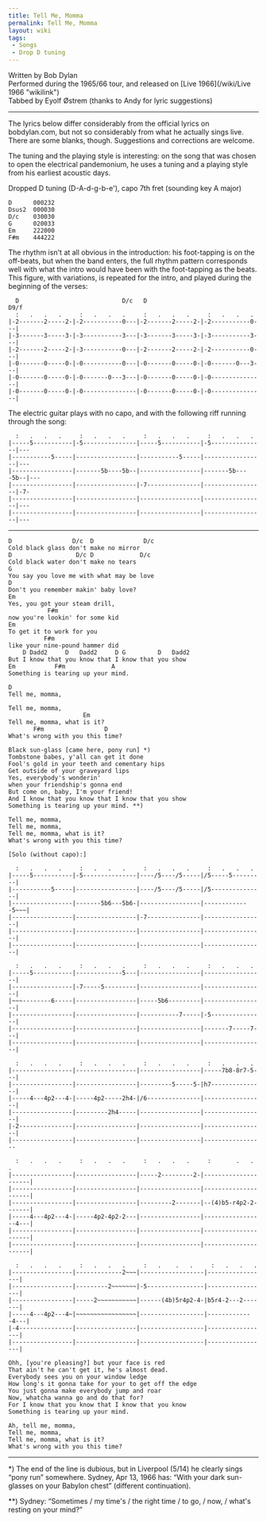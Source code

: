 ```yaml
---
title: Tell Me, Momma
permalink: Tell Me, Momma
layout: wiki
tags:
 - Songs
 - Drop D tuning
---
```


Written by Bob Dylan  
Performed during the 1965/66 tour, and released on [Live
1966](/wiki/Live 1966 "wikilink")  
Tabbed by Eyolf Østrem (thanks to Andy for lyric suggestions)

* * * * *

The lyrics below differ considerably from the official lyrics on
bobdylan.com, but not so considerably from what he actually sings live.
There are some blanks, though. Suggestions and corrections are welcome.

The tuning and the playing style is interesting: on the song that was
chosen to open the electrical pandemonium, he uses a tuning and a
playing style from his earliest acoustic days.

Dropped D tuning (D-A-d-g-b-e'), capo 7th fret (sounding key A major)

    D      000232
    Dsus2  000030
    D/c    030030
    G      020033
    Em     222000
    F#m    444222

The rhythm isn't at all obvious in the introduction: his foot-tapping is
on the off-beats, but when the band enters, the full rhythm pattern
corresponds well with what the intro would have been with the
foot-tapping as the beats.  
This figure, with variations, is repeated for the intro, and played
during the beginning of the verses:

      D                             D/c   D                             D9/f
      :   .   .   .     :   .   .   .     :   .   .   .     :   .   .   .
    |-2-------2-----2-|-2-----------0---|-2-------2-----2-|-2-----------0---|
    |-3-------3-----3-|-3-----------3---|-3-------3-----3-|-3-----------3---|
    |-2-------2-----2-|-3-----------0---|-2-------2-----2-|-2-----------0---|
    |-0-------0-----0-|-0-----------0---|-0-------0-----0-|-0-------0---3---|
    |-0-------0-----0-|-0-------0---3---|-0-------0-----0-|-0---------------|
    |-0-------0-----0-|-0---------------|-0-------0-----0-|-0---------------|

The electric guitar plays with no capo, and with the following riff
running through the song:

      :   .   .   .     :   .   .   .     :   .   .   .     :   .   .   .
    |-----5-----------|-5---------------|-----5-----------|-5---------------|---
    |-----------5-----|-----------------|-----------5-----|-----------------|---
    |-----------------|-------5b----5b--|-----------------|-------5b----5b--|---
    |-----------------|-----------------|-7---------------|-----------------|-7-
    |-----------------|-----------------|-----------------|-----------------|---
    |-----------------|-----------------|-----------------|-----------------|---

* * * * *

    D                 D/c  D              D/c
    Cold black glass don't make no mirror
    D                  D/c D             D/c
    Cold black water don't make no tears
    G
    You say you love me with what may be love
    D
    Don't you remember makin' baby love?
    Em
    Yes, you got your steam drill,
               F#m
    now you're lookin' for some kid
    Em
    To get it to work for you
              F#m
    like your nine-pound hammer did
        D Dadd2     D   Dadd2     D G         D   Dadd2
    But I know that you know that I know that you show
    Em           F#m             A
    Something is tearing up your mind.

    D
    Tell me, momma,

    Tell me, momma,
                         Em
    Tell me, momma, what is it?
           F#m                 D
    What's wrong with you this time?

    Black sun-glass [came here, pony run] *)
    Tombstone babes, y'all can get it done
    Fool's gold in your teeth and cementary hips
    Get outside of your graveyard lips
    Yes, everybody's wonderin'
    when your friendship's gonna end
    But come on, baby, I'm your friend!
    And I know that you know that I know that you show
    Something is tearing up your mind. **)

    Tell me, momma,
    Tell me, momma,
    Tell me, momma, what is it?
    What's wrong with you this time?

    [Solo (without capo):]

      :   .   .   .     :   .   .   .     :   .   .   .     :   .   .   .
    |-----5-----------|-5---------------|----/5----/5-----|/5-----5---------|
    |-----------5-----|-----------------|----/5----/5-----|/5---------------|
    |-----------------|-------5b6---5b6-|-----------------|-------------5~~~|
    |-----------------|-----------------|-7---------------|-----------------|
    |-----------------|-----------------|-----------------|-----------------|
    |-----------------|-----------------|-----------------|-----------------|

      :   .   .   .     :   .   .   .     :   .   .   .     :   .   .   .
    |-----5-----------|-------------5---|-----------------|-----------------|
    |-----------------|-7-----5---------|-----------------|-----------------|
    |~~~--------6-----|-----------------|-----5b6---------|-----------------|
    |-----------------|-----------------|-----------7-----|-5---------------|
    |-----------------|-----------------|-----------------|-------7-----7---|
    |-----------------|-----------------|-----------------|-----------------|

      :   .   .   .     :   .   .   .     :   .   .   .     :   .   .   .
    |-----------------|-----------------|-----------------|-----7b8-8r7-5---|
    |-----------------|-----------------|---------5-----5-|h7---------------|
    |-----4---4p2---4-|-----4p2-----2h4-|/6---------------|-----------------|
    |-----------------|---------2h4-----|-----------------|-----------------|
    |-2---------------|-----------------|-----------------|-----------------|
    |-----------------|-----------------|-----------------|-----------------

      :   .   .   .     :   .   .   .     :   .   .   .     :       .   .   .
    |-----------------|-----------------|-----2---------2-|---------------------|
    |-----------------|-----------------|-----------------|---------------------|
    |-----------------|-----------------|---------2-------|--(4)b5-r4p2-2-------|
    |-----4---4p2---4-|-----4p2-4p2-2---|-----------------|-----------------4---|
    |-----------------|-----------------|-----------------|---------------------|
    |-----------------|-----------------|-----------------|---------------------|

      :   .   .   .     :   .   .   .     :   .    .   .     :   .   .   .
    |-----------------|-------------2~~~|------------------|-----------------|
    |-----------------|---------2~~~~~~~|-5----------------|-----------------|
    |-----------------|-----2~~~~~~~~~~~|------(4b)5r4p2-4-|b5r4-2---2-------|
    |-----4---4p2---4~|~~~~~~~~~~~~~~~~~|------------------|-------------4---|
    |-4---------------|-----------------|------------------|-----------------|
    |-----------------|-----------------|------------------|-----------------|

    Ohh, [you're pleasing?] but your face is red
    That ain't he can't get it, he's almost dead.
    Everybody sees you on your window ledge
    How long's it gonna take for your to get off the edge
    You just gonna make everybody jump and roar
    Now, whatcha wanna go and do that for?
    For I know that you know that I know that you know
    Something is tearing up your mind.

    Ah, tell me, momma,
    Tell me, momma,
    Tell me, momma, what is it?
    What's wrong with you this time?

* * * * *

\*) The end of the line is dubious, but in Liverpool (5/14) he clearly
sings “pony run” somewhere. Sydney, Apr 13, 1966 has: “With your dark
sun-glasses on your Babylon chest” (different continuation).

\*\*) Sydney: “Sometimes / my time's / the right time / to go, / now, /
what's resting on your mind?”
